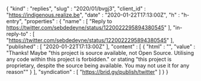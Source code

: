{
  "kind" : "replies",
  "slug" : "2020/01/bvgj3",
  "client_id" : "https://indigenous.realize.be",
  "date" : "2020-01-22T17:13:00Z",
  "h" : "h-entry",
  "properties" : {
    "name" : [ "Reply to https://twitter.com/sebdedeyne/status/1220022295894380545" ],
    "in-reply-to" : [ "https://twitter.com/sebdedeyne/status/1220022295894380545" ],
    "published" : [ "2020-01-22T17:13:00Z" ],
    "content" : [ {
      "html" : "",
      "value" : "Thanks! Maybe \"this project is source available, not Open Source. Utilising any code within this project is forbidden.\" or stating \"this project is proprietary, despite the source being available. You may not use it for any reason\""
    } ],
    "syndication" : [ "https://brid.gy/publish/twitter" ]
  }
}
